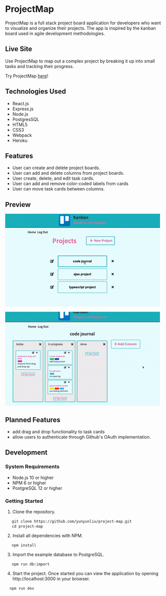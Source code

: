 # ProjectMap

 ProjectMap is a full stack project board application for developers who want to visualize and organize their projects. The app is inspired by the kanban board used in agile development methodologies.

## Live Site

Use ProjectMap to map out a complex project by breaking it up into small tasks and tracking their progress.

Try ProjectMap [here](https://project-board-345.herokuapp.com/)!

## Technologies Used

- React.js
- Express.js
- Node.js
- PostgresSQL
- HTML5
- CSS3
- Webpack
- Heroku

## Features

- User can create and delete project boards.
- User can add and delete columns from project boards.
- User create, delete, and edit task cards.
- User can add and remove color-coded labels from cards
- User can move task cards between columns.

## Preview

![ProjectMap](assets/demoCreate.gif)

![ProjectMap](assets/demoEdit.gif)

## Planned Features

- add drag and drop functionality to task cards
- allow users to authenticate through Github's OAuth implementation.

## Development

### System Requirements

- Node.js 10 or higher
- NPM 6 or higher
- PostgreSQL 12 or higher

### Getting Started

1. Clone the repository.

 ```shell
    git clone https://github.com/yunyunliu/project-map.git
    cd project-map
  ```
2. Install all dependencies with NPM.

 ```shell
    npm install
 ```

3. Import the example database to PostgreSQL.

 ```shell
    npm run db:import
 ```

4. Start the project. Once started you can view the application by opening http://localhost:3000 in your browser.

  ```shell
    npm run dev
  ```
